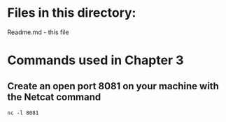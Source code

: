 # Files in this directory:
Readme.md - this file 
 

# Commands used in Chapter 3

## Create an open port 8081 on your machine with the Netcat command
``` 
nc -l 8081
```

